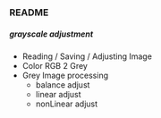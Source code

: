 ### README

##### grayscale adjustment

* Reading / Saving / Adjusting Image
* Color RGB 2 Grey
* Grey Image processing
  * balance adjust
  * linear adjust
  * nonLinear adjust

